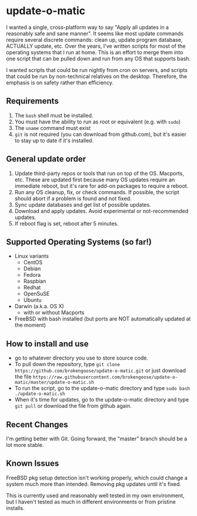 # update-o-matic

I wanted a single, cross-platform way to say "Apply all updates in a reasonably
safe and sane manner".  It seems like most update commands require several
discrete commands: clean up, update program database, ACTUALLY update, etc.
Over the years, I've written scripts for most of the operating systems that I
run at home. This is an effort to merge them into one script that can be pulled
down and run from any OS that supports bash.

I wanted scripts that could be run nightly from cron on servers, and scripts
that could be run by non-technical relatives on the desktop. Therefore, the
emphasis is on safety rather than efficiency.


## Requirements
1. The `bash` shell must be installed.
2. You must have the ability to run as root or equivalent (e.g. with `sudo`)
3. The `uname` command must exist
4. `git` is not required (you can download from github.com), but it's easier
   to stay up to date if it's installed.

## General update order
1. Update third-party repos or tools that run on top of the OS. Macports, etc.
   These are updated first because many OS updates require an immediate reboot,
   but it's rare for add-on packages to require a reboot.
2. Run any OS cleanup, fix, or check commands. If possible, the script should
   abort if a problem is found and not fixed.
3. Sync update databases and get list of possible updates.
4. Download and apply updates. Avoid experimental or not-recommended updates.
5. If reboot flag is set, reboot after 5 minutes.


## Supported Operating Systems (so far!)
* Linux variants
  * CentOS
  * Debian
  * Fedora
  * Raspbian
  * Redhat
  * OpenSuSE
  * Ubuntu
* Darwin (a.k.a. OS X)
  * with or without Macports
* FreeBSD with bash installed (but ports are NOT automatically updated
  at the moment)


## How to install and use
* go to whatever directory you use to store source code.
* To pull down the repository, type 
  `git clone https://github.com/brokengoose/update-o-matic.git` or just 
  download the file
  `https://raw.githubusercontent.com/brokengoose/update-o-matic/master/update-o-matic.sh`
* To run the script, go to the update-o-matic directory and type 
   `sudo bash ./update-o-matic.sh`
* When it's time for updates,  go to the update-o-matic directory and type
  `git pull`
  or download the file from github again.

## Recent Changes

I'm getting better with Git. Going forward, the "master" branch should be a lot
more stable.



## Known Issues

FreeBSD pkg setup detection isn't working properly, which could change a system
much more than intended. Removing pkg updates until it's fixed.

This is currently used and reasonably well tested in my own environment, but
I haven't tested as much in different environments or from pristine installs.

